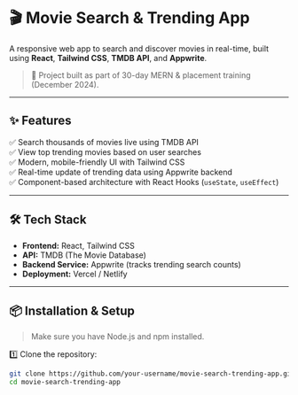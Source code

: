 
# 🎬 Movie Search & Trending App

A responsive web app to search and discover movies in real-time, built using **React**, **Tailwind CSS**, **TMDB API**, and **Appwrite**.

> 📅 Project built as part of 30-day MERN & placement training (December 2024).

---

## ✨ Features

✅ Search thousands of movies live using TMDB API  
✅ View top trending movies based on user searches  
✅ Modern, mobile-friendly UI with Tailwind CSS  
✅ Real-time update of trending data using Appwrite backend  
✅ Component-based architecture with React Hooks (`useState`, `useEffect`)

---

## 🛠 Tech Stack

- **Frontend:** React, Tailwind CSS
- **API:** TMDB (The Movie Database)
- **Backend Service:** Appwrite (tracks trending search counts)
- **Deployment:** Vercel / Netlify

---

## 📦 Installation & Setup

> Make sure you have Node.js and npm installed.

1️⃣ Clone the repository:
```bash
git clone https://github.com/your-username/movie-search-trending-app.git
cd movie-search-trending-app
